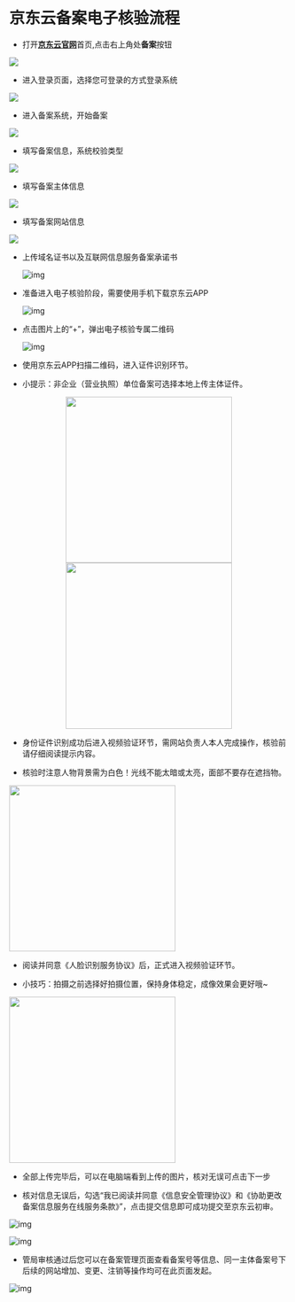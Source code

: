 # 京东云备案电子核验流程

-  打开[**京东云官网**](https://www.jdcloud.com/)首页,点击右上角处**备案**按钮
  
 <img src="../../../../../image/ICP-License-Service/20230215-pic/1-homeurl.png">

- 进入登录页面，选择您可登录的方式登录系统

 <img src="../../../../../image/ICP-License-Service/20230215-pic/2-login.png">
  
- 进入备案系统，开始备案

<img src="../../../../../image/ICP-License-Service/20230215-pic/3-start.png">
  
- 填写备案信息，系统校验类型

 <img src="../../../../../image/ICP-License-Service/20230215-pic/4-yanzheng.png">
  
- 填写备案主体信息

<img src="../../../../../image/ICP-License-Service/20230215-pic/5-2zsb.png">
  
- 填写备案网站信息

<img src="../../../../../image/ICP-License-Service/20230215-pic/6-website-zsb.png">
  
- 上传域名证书以及互联网信息服务备案承诺书

  ![img](../../../../../image/ICP-License-Service/20230215-pic/7-uploadpic.png)
  
- 准备进入电子核验阶段，需要使用手机下载京东云APP

  ![img](../../../../../image/ICP-License-Service/20230215-pic/8-dzhy-zsb.png)
  
- 点击图片上的“+”，弹出电子核验专属二维码

  ![img](../../../../../image/ICP-License-Service/20230215-pic/8-1dzhy-ewm.png)
  
- 使用京东云APP扫描二维码，进入证件识别环节。

- 小提示：非企业（营业执照）单位备案可选择本地上传主体证件。

<center class="half"> 
    <img src="../../../../../image/ICP-License-Service/20230215-pic/8-2yyzz.jpg" width="300"/>
    <img src="../../../../../image/ICP-License-Service/20230215-pic/8-3sfz.jpg" width="300"/>
</center>
 
- 身份证件识别成功后进入视频验证环节，需网站负责人本人完成操作，核验前请仔细阅读提示内容。

- 核验时注意人物背景需为白色！光线不能太暗或太亮，面部不要存在遮挡物。

 <img src="../../../../../image/ICP-License-Service/20230215-pic/8-4-hssm.jpg" width="300"/>
 
- 阅读并同意《人脸识别服务协议》后，正式进入视频验证环节。

- 小技巧：拍摄之前选择好拍摄位置，保持身体稳定，成像效果会更好哦~

 <img src="../../../../../image/ICP-License-Service/20230215-pic/8-5kshs.jpg" width="300"/>
 
- 全部上传完毕后，可以在电脑端看到上传的图片，核对无误可点击下一步

- 核对信息无误后，勾选“我已阅读并同意《信息安全管理协议》和《协助更改备案信息服务在线服务条款》”，点击提交信息即可成功提交至京东云初审。

 ![img](../../../../../image/ICP-License-Service/20230215-pic/9-check-dmb.png)
 
 ![img](../../../../../image/ICP-License-Service/20230215-pic/10-submiit.png)
 
 - 管局审核通过后您可以在备案管理页面查看备案号等信息、同一主体备案号下后续的网站增加、变更、注销等操作均可在此页面发起。
 
  ![img](../../../../../image/ICP-License-Service/20230215-pic/1-principle-no.png)
 
 
 
